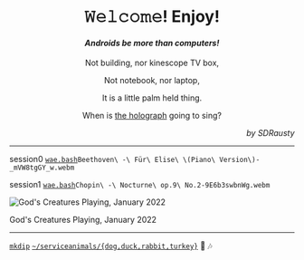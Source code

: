 <h1 align="center">𝚆𝚎𝚕𝚌𝚘𝚖𝚎! Enjoy!</h1>

<h4 align="center"><em>Androids be more than computers!</em></h4>

<p align="center">Not building, nor kinescope TV box,</p>

<p align="center">Not notebook, nor laptop,</p>

<p align="center">It is a little palm held thing.</p>

<p align="center">When is <a href="https://github.com/buildAPKs">the holograph</a> going to sing?</p>

<p align="right"><em>by SDRausty</em></p>

<hr>

session0 [`wae.bash`](https://github.com/WAE/wae/blob/master/wae.bash)`Beethoven\ -\ Für\ Elise\ \(Piano\ Version\)-_mVW8tgGY_w.webm`

session1 [`wae.bash`](https://github.com/WAE/wae/blob/master/wae.bash)`Chopin\ -\ Nocturne\ op.9\ No.2-9E6b3swbnWg.webm`

![God's Creatures Playing, January 2022](https://raw.githubusercontent.com/SDRausty/SDRausty/master/VID_20220107_222225.gif)

<caption>God's Creatures Playing, January 2022</csption>

<hr>

[`mkdip`](https://github.com/TermuxArch/TermuxArch/blob/master/archlinuxconfig.bash#L486) [`~/serviceanimals/{dog,duck,rabbit,turkey}`](https://github.com/serviceanimals/) 🎵 🎶

<!-- SDRausty/README.md EOF -->
